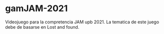 # gamJAM-2021
Videojuego para la compretencia JAM upb 2021.
La tematica de este juego debe de basarse en Lost and found.
